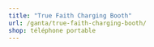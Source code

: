 ```yaml
---
title: "True Faith Charging Booth"
url: /ganta/true-faith-charging-booth/
shop: téléphone portable
---
```

